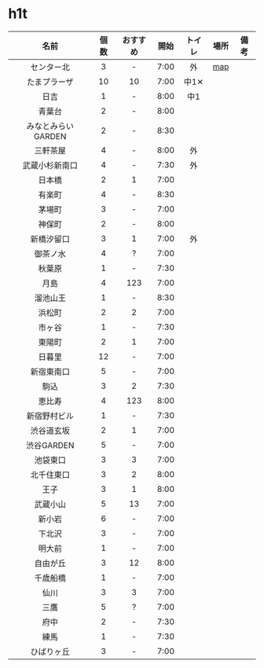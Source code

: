 # h1t

|名前|個数|おすすめ|開始|トイレ|場所|備考|
|:-:|:-:|:-:|:-:|:-:|:-:|:-:|
|センター北|3|-|7:00|外|[map](https://goo.gl/maps/5rQJAigqMmDuRknXA)||
|たまプラーザ|10|10|7:00|中1✕|||
|日吉|1|-|8:00|中1|||
|青葉台|2|-|8:00||||
|みなとみらいGARDEN|2|-|8:30|||
|三軒茶屋|4|-|8:00|外|||
|武蔵小杉新南口|4|-|7:30|外|||
|日本橋|2|1|7:00||||
|有楽町|4|-|8:30||||
|茅場町|3|-|7:00||||
|神保町|2|-|8:00||||
|新橋汐留口|3|1|7:00|外|||
|御茶ノ水|4|?|7:00||||
|秋葉原|1|-|7:30||||
|月島|4|123|7:00||||
|溜池山王|1|-|8:30||||
|浜松町|2|2|7:00||||
|市ヶ谷|1|-|7:30||||
|東陽町|2|1|7:00||||
|日暮里|12|-|7:00||||
|新宿東南口|5|-|7:00||||
|駒込|3|2|7:30||||
|恵比寿|4|123|8:00||||
|新宿野村ビル|1|-|7:30||||
|渋谷道玄坂|2|1|7:00||||
|渋谷GARDEN|5|-|7:00||||
|池袋東口|3|3|7:00||||
|北千住東口|3|2|8:00||||
|王子|3|1|8:00||||
|武蔵小山|5|13|7:00||||
|新小岩|6|-|7:00||||
|下北沢|3|-|7:00||||
|明大前|1|-|7:00||||
|自由が丘|3|12|8:00||||
|千歳船橋|1|-|7:00||||
|仙川|3|3|7:00||||
|三鷹|5|?|7:00||||
|府中|2|-|7:30||||
|練馬|1|-|7:30||||
|ひばりヶ丘|3|-|7:00||||


